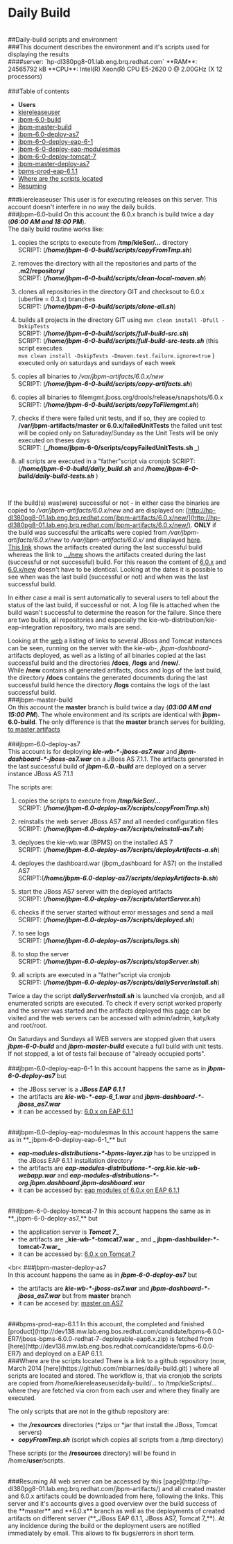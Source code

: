 Daily Build
===========
<br>
##Daily-build scripts and environment
<br> 
###This document describes the environment and it's scripts used for displaying the results 
<br>
####server: `hp-dl380pg8-01.lab.eng.brq.redhat.com`
**RAM**: 24565792 kB   
**CPU**: Intel(R) Xeon(R) CPU E5-2620 0 @ 2.00GHz  (X 12 processors)   
<br>
<br>
###Table of contents

* **Users**
 * [kiereleaseuser](#a)
 * [jbpm-6.0-build](#b)
 * [jbpm-master-build](#c)
 * [jbpm-6.0-deploy-as7](#d)
 * [jbpm-6-0-deploy-eap-6-1](#e)
 * [jbpm-6-0-deploy-eap-modulesmas](#f)
 * [jbpm-6-0-deploy-tomcat-7](#g)
 * [jbpm-master-deploy-as7](#h)
 * [bpms-prod-eap-6.1.1](#i)
* [Where are the scripts located](#j) 
* [Resuming](#k)


<a name="a"></a>
###kiereleaseuser
This user is for executing releases on this server. This account doesn't interfere in no way the daily builds.
<br>
<a name="b"></a>
###jbpm-6.0-build 
On this account the 6.0.x branch is build twice a day (**_06:00 AM and 18:00 PM_**).  
The daily build routine works like:  

1. copies the scripts to execute from **/tmp/kieScr/...** directory   
SCRIPT: (**_/home/jbpm-6-0-build/scripts/copyFromTmp.sh_**)

2. removes the directory with all the repositories and parts of the **.m2/repository/**  
SCRIPT: (**_/home/jbpm-6-0-build/scripts/clean-local-maven.sh_**)

3. clones all repositories in the directory GIT and checksout to 6.0.x (uberfire = 0.3.x) branches  
SCRIPT: (**_/home/jbpm-6-0-build/scripts/clone-all.sh_**) 

4. builds all projects in the directory GIT using `mvn clean install -Dfull -DskipTests`   
SCRIPT: (**_/home/jbpm-6-0-build/scripts/full-build-src.sh_**)   
SCRIPT: (**_/home/jbpm-6-0-build/scripts/full-build-src-tests.sh_** (this script executes   
`mvn clean install -DskipTests -Dmaven.test.failure.ignore=true` ) executed only on saturdays and sundays of each week

5. copies all binaries to _/var/jbpm-artifacts/6.0.x/new_   
SCRIPT: (**_/home/jbpm-6-0-build/scripts/copy-artifacts.sh_**)

6. copies all binaries to filemgmt.jboss.org/drools/release/snapshots/6.0.x   
SCRIPT: (**_/home/jbpm-6-0-build/scripts/copyToFilemgmt.sh_**)

7. checks if there were failed unit tests, and if so, they are copied to **/var/jbpm-artifacts/master or 6.0.x/failedUnitTests** the failed unit test will be copied only on Saturaday/Sunday as the Unit Tests will be only executed on theses days   
SCRIPT: (**_/home/jbpm-6-0/scripts/copyFailedUnitTests.sh _**)

8. all scripts are executed in a "father"script via cronjob
SCRIPT: (**_/home/jbpm-6-0-build/daily_build.sh_** and **_/home/jbpm-6-0-build/daily-build-tests.sh_** )

<br>

If the build(s) was(were) successful or not - in either case the binaries are copied to  _/var/jbpm-artifacts/6.0.x/new_ and are displayed on: [http://hp-dl380pg8-01.lab.eng.brq.redhat.com/jbpm-artifacts/6.0.x/new/](http://hp-dl380pg8-01.lab.eng.brq.redhat.com/jbpm-artifacts/6.0.x/new/). **ONLY**  if the build was successful the articafts were copied from  _/var/jbpm-artifacts/6.0.x/new_ to  _/var/jbpm-artifacts/6.0.x/_ and displayed [here](http://hp-dl380pg8-01.lab.eng.brq.redhat.com/jbpm-artifacts/6.0.x/).   
[This link](http://hp-dl380pg8-01.lab.eng.brq.redhat.com/jbpm-artifacts/6.0.x/) shows the artifacts created  during the last successful build whereas the link to [.../new](http://hp-dl380pg8-01.lab.eng.brq.redhat.com/jbpm-artifacts/6.0.x/new/) shows the artifacts created during the last (successful or not successful) build. For this reason the content of [6.0.x](http://hp-dl380pg8-01.lab.eng.brq.redhat.com/jbpm-artifacts/6.0.x/) and [6.0.x/new](http://hp-dl380pg8-01.lab.eng.brq.redhat.com/jbpm-artifacts/6.0.x/new) doesn't have to be identical. Looking at the dates it is possible to see when was the last build (successful or not) and when was the last successful build.  

In either case a mail is sent automatically to several users to tell about the status of the last build, if successful or not. A log file is attached when the build wasn't successful to determine the reason for the failure. Since there are two builds, all repositories and especially the kie-wb-distribution/kie-eap-integration repository, two mails are send.

Looking at the [web](http://hp-dl380pg8-01.lab.eng.brq.redhat.com/jbpm-artifacts/6.0.x/) a listing of links to several JBoss and Tomcat instances can be seen, running on the server with the kie-wb-*, jbpm-dashboard-* artifacts deployed, as well as a listing of all binaries copied at the last successful build and the directories **/docs**, **/logs** and **/new/**.  
While **/new** contains all generated artifacts, docs and logs of the last build, the directory **/docs** contains the generated documents during the last successful build hence the directory **/logs** contains the logs of the last successful build. 
<br>
<a name="c"></a>
###jbpm-master-build  
On this account the **master** branch is build twice a day  (**_03:00 AM and 15:00 PM_**).  The whole environment and its scripts are identical with **jbpm-6.0-build**. The only difference is that the **master** branch serves for building.   
[to master artifacts](http://hp-dl380pg8-01.lab.eng.brq.redhat.com/jbpm-artifacts/master/)   
<br>
<a name="d"></a>
###jbpm-6.0-deploy-as7  
This account is for deploying **_kie-wb-*-jboss-as7.war_** and **_jbpm-dashboard-*-jboss-as7.war_** on a JBoss AS 7.1.1. The artifacts generated in the last successful build of **_jbpm-6.0.-build_** are deployed on a server instance JBoss AS 7.1.1   

The scripts are:
      
1. copies the scripts to execute from **_/tmp/kieScr/..._**   
SCRIPT: (**_/home/jbpm-6.0-deploy-as7/scripts/copyFromTmp.sh_**)

2. reinstalls the web server JBoss AS7 and all needed configuration files   
SCRIPT: (**_/home/jbpm-6.0-deploy-as7/scripts/reinstall-as7.sh_**)

3. deplyoes the kie-wb.war (BPMS) on the installed AS 7   
SCRIPT: (**_/home/jbpm-6.0-deploy-as7/scripts/deployArtifacts-a.sh_**)

4. deployes the dashboard.war (jbpm\_dashboard for AS7) on the installed AS7   
SCRIPT:(**_/home/jbpm-6.0-deploy-as7/scripts/deployArtifacts-b.sh_**)

5. start the JBoss AS7 server with the deployed artifacts   
SCRIPT: (**_/home/jbpm-6.0-deploy-as7/scripts/startServer.sh_**)

6. checks if the server started without error messages and send a mail   
SCRIPT: (**_/home/jbpm-6.0-deploy-as7/scripts/deployed.sh_**)

7. to see logs   
SCRIPT: (**_/home/jbpm-6.0-deploy-as7/scripts/logs.sh_**)

8. to stop the server   
SCRIPT: (**_/home/jbpm-6.0-deploy-as7/scripts/stopServer.sh_**)

9. all scripts are executed in a "father"script via cronjob   
SCRIPT: (**_/home/jbpm-6.0-deploy-as7/scripts/dailyServerInstall.sh_**)

Twice a day the script **_dailyServerInstall.sh_** is launched via cronjob, and all enumerated scripts are executed. To check if every script worked properly and the server was started and the artifacts deployed this [page](http://hp-dl380pg8-01.lab.eng.brq.redhat.com/jbpm-artifacts/) can be visited and the web servers can be accessed with admin/admin, katy/katy and root/root.

On Saturdays and Sundays all WEB servers are stopped given that users **_jbpm-6-0-build_** and **_jbpm-master-build_** execute a full build with unit tests. If not stopped, a lot of tests fail because of "already occupied ports".   
<br>
<a name="e"></a>
###jbpm-6.0-deploy-eap-6-1
In this account happens the same as in **_jbpm-6-0-deploy-as7_** but
   
* the JBoss server is a **_JBoss EAP 6.1.1_**   
* the artifacts are **_kie-wb-*-eap-6_1.war_** and **_jbpm-dashboard-*-jboss_as7.war_**
* it can be accessed by: [6.0.x on EAP 6.1.1](http://hp-dl380pg8-01.lab.eng.brq.redhat.com:8100/kie-wb/)   

<br>
<a name="f"></a>
###jbpm-6.0-deploy-eap-modulesmas
In this account happens the same as in **_jbpm-6-0-deploy-eap-6-1_** but

* **_eap-modules-distributions-*-bpms-layer.zip_** has to be unzipped in the JBoss EAP 6.1.1 installation directory
* the artifacts are **_eap-modules-distributions-*-org.kie.kie-wb-webapp.war_** and **_eap-modules-distributions-*-org.jbpm.dashboard.jbpm-dashboard.war_**
* it can be accessed by: [eap modules of 6.0.x on EAP 6.1.1](http://hp-dl380pg8-01.lab.eng.brq.redhat.com:8140/kie-wb/)

<br>
<a name="g"></a>
###jbpm-6-0-deploy-tomcat-7
In this account happens the same as in **_jbpm-6-0-deploy-as7_** but

* the application server is **_Tomcat 7__**
* the artifacts are **_kie-wb-*-tomcat7.war _** and **_ jbpm-dashbuilder-*-tomcat-7.war_**
* it can be accessed by: [6.0.x on Tomcat 7](http://hp-dl380pg8-01.lab.eng.brq.redhat.com:8800/kie-wb/)

<br<
<a name="h"></a>
###jbpm-master-deploy-as7   
In this account happens the same as in **_jbpm-6-0-deploy-as7_** but   

* the artifacts are **_kie-wb-*-jboss-as7.war_** and **_jbpm-dashboard-*-jboss_as7.war_** but from **master** branch
* it can be accesed by: [master on AS7](http://hp-dl380pg8-01.lab.eng.brq.redhat.com:8210/kie-wb)

<br>
<a name="i"></a>
###bpms-prod-eap-6.1.1   
In this account, the completed and finished [product](http://dev138.mw.lab.eng.bos.redhat.com/candidate/bpms-6.0.0-ER7/jboss-bpms-6.0.0-redhat-7-deployable-eap6.x.zip) is fetched from [here](http://dev138.mw.lab.eng.bos.redhat.com/candidate/bpms-6.0.0-ER7) and deployed on a EAP 6.1.1.

<br>
<a name="j"></a>
###Where are the scripts located
There is a link to a github repository (now, March 2014 [here](https://github.com/mbiarnes/daily-build.git) ) where all scripts are located and stored.  
The workflow is, that via cronjob the scripts are copied from /home/kiereleaseuser/daily-build/... to /tmp/kieScripts/... where they are fetched via cron from each user and where they finally are executed.   

The only scripts that are not in the github repository are:
* the **_/resources_** directories (*zips or *jar that install the JBoss, Tomcat servers)
* **_copyFromTmp.sh_** (script which copies all scripts from a /tmp directory)   

These scripts (or the **/resources** directory) will be found in /home/**user**/scripts.

<br>
<a name="k"></a>
###Resuming     
All web server can be accessed by this [page](http://hp-dl380pg8-01.lab.eng.brq.redhat.com/jbpm-artifacts/) and all created  master and 6.0.x artifacts could be downloaded from here, following the links.   
This server and it's accounts gives a good overview over the build success of the **master** and **6.0.x** branch as well as the deployments of created artifacts on different server (**_JBoss EAP 6.1.1, JBoss AS7, Tomcat 7_**). At any incidence during the build or the deployment users are notified immediately by email.   
This allows to fix bugs/errors in short term.
